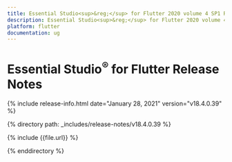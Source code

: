 ```yaml
---
title: Essential Studio<sup>&reg;</sup> for Flutter 2020 volume 4 SP1 Release Notes  
description: Essential Studio<sup>&reg;</sup> for Flutter 2020 volume 4 SP1 Release Notes  
platform: flutter
documentation: ug
---
```


# Essential Studio<sup>&reg;</sup> for Flutter Release Notes  

{% include release-info.html date="January 28, 2021" version="v18.4.0.39" %} 


{% directory path: _includes/release-notes/v18.4.0.39 %}

{% include {{file.url}} %}

{% enddirectory %}